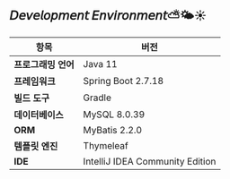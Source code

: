## 𝘋𝘦𝘷𝘦𝘭𝘰𝘱𝘮𝘦𝘯𝘵 𝘌𝘯𝘷𝘪𝘳𝘰𝘯𝘮𝘦𝘯𝘵⛅🌤☀

| 항목 | 버전 |
|---|---|
| **프로그래밍 언어** | Java 11 |
| **프레임워크** | Spring Boot 2.7.18 |
| **빌드 도구** | Gradle |
| **데이터베이스** | MySQL 8.0.39 |
| **ORM** | MyBatis 2.2.0 |
| **템플릿 엔진** | Thymeleaf |
| **IDE** | IntelliJ IDEA Community Edition |
